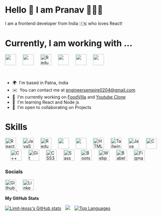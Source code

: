 Hello 👋 I am Pranav 👨🏻‍💻
=============================

I am a frontend developer from India 🇮🇳 who loves React!

Currently, I am working with ...
===============================
<p float="left">
<span> <img src="https://cdn.jsdelivr.net/gh/devicons/devicon/icons/javascript/javascript-original.svg" width="36"
      height="36" /> </span>&emsp;  
<span> <img src="https://cdn.jsdelivr.net/gh/devicons/devicon/icons/react/react-original.svg" width="36"
      height="36" /></span>  &emsp;  
      <span><img
     src="https://cdn.jsdelivr.net/gh/devicons/devicon/icons/redux/redux-original.svg"
      width="36"
      height="36"
      alt="Redux"
    /> </span>  &emsp;  
<span>
            <img src="https://cdn.jsdelivr.net/gh/devicons/devicon/icons/tailwindcss/tailwindcss-plain.svg"  width="36"
      height="36"/>
           </span>&emsp;  
      <span>
            <img src="https://cdn.jsdelivr.net/gh/devicons/devicon/icons/nodejs/nodejs-original.svg" width="36"
      height="36" />
          </span>&emsp;
           <span>       
<img src="https://img.icons8.com/ios/50/28D0E2/express-js.png" width="36"
      height="36" />
  </span>&emsp;  
</p>
</br>

*   🌍  I'm based in Patna, India
*   ✉️  You can contact me at [engineersempire0204@gmail.com](mailto:engineersempire0204@gmail.com)
*   🚀  I'm currently working on [FoodVilla](https://limit-lesss.github.io/Food-Villa/) and [Youtube Clone](https://github.com/Limit-lesss/Youtube)
*   🧠  I'm learning React and Node js
*   🤝  I'm open to collaborating on Projects

Skills
======
  <p float="left">
  <span>
    <img
      src="https://cdn.jsdelivr.net/gh/devicons/devicon/icons/react/react-original.svg"
      width="36"
      height="36"
      alt="React"
    />
  </span>
  &emsp; 
  <span>
    <img
      src="https://cdn.jsdelivr.net/gh/devicons/devicon/icons/javascript/javascript-original.svg"
      width="36"
      height="36"
      alt="JavaScript"
    />
  </span>
  &emsp;
        <img
     src="https://cdn.jsdelivr.net/gh/devicons/devicon/icons/redux/redux-original.svg"
      width="36"
      height="36"
      alt="Redux"
    />
  &emsp;
        <span>
            <img src="https://cdn.jsdelivr.net/gh/devicons/devicon/icons/nodejs/nodejs-original.svg" width="36"
      height="36" />
          </span>&emsp;
           <span>       
<img src="https://img.icons8.com/ios/50/28D0E2/express-js.png" width="36"
      height="36" />
  </span>&emsp;  
         <img
      src="https://cdn.jsdelivr.net/gh/devicons/devicon/icons/html5/html5-original.svg" 
      width="36"
      height="36"
      alt="HTML5"
    />
  &emsp;
<img
      src="https://cdn.jsdelivr.net/gh/devicons/devicon/icons/tailwindcss/tailwindcss-plain.svg"   
      width="36"
      height="36"
      alt="TailwindCSS"
    />
  &emsp;
 <img
      src="https://cdn.jsdelivr.net/gh/devicons/devicon/icons/java/java-original.svg"
      width="36"
      height="36"
      alt="Java"
    />
  &emsp;
<img
      src="https://cdn.jsdelivr.net/gh/devicons/devicon/icons/c/c-original.svg"
      width="36"
      height="36"
      alt="C"
    />  &emsp;
   <img
      src="https://cdn.jsdelivr.net/gh/devicons/devicon/icons/cplusplus/cplusplus-original.svg"
      width="36"
      height="36"
      alt="C++"
    />
  &emsp;
   <img
      src="https://cdn.jsdelivr.net/gh/devicons/devicon/icons/git/git-original.svg"
      width="36"
      height="36"
      alt="Git"
    />
  &emsp;
    <img
      src="https://cdn.jsdelivr.net/gh/devicons/devicon/icons/css3/css3-original.svg"   
      width="36"
      height="36"
      alt="CSS3"
    />
  &emsp;
    <img
      src="https://cdn.jsdelivr.net/gh/devicons/devicon/icons/sass/sass-original.svg" 
      width="36"
      height="36"
      alt="Sass"
    />
  &emsp;
    <img
      src="https://cdn.jsdelivr.net/gh/devicons/devicon/icons/bootstrap/bootstrap-original.svg"     
      width="36"
      height="36"
      alt="Bootstrap"
    />
  &emsp;
    <img
      src="https://cdn.jsdelivr.net/gh/devicons/devicon/icons/webpack/webpack-plain.svg"  
      width="36"
      height="36"
      alt="Webpack"
    />
  &emsp;
    <img
      src="https://cdn.jsdelivr.net/gh/devicons/devicon/icons/babel/babel-original.svg" 
      width="36"
      height="36"
      alt="Babel"
    />
  &emsp;
    <img
      src="https://cdn.jsdelivr.net/gh/devicons/devicon/icons/figma/figma-original.svg" 
      width="36"
      height="36"
      alt="Figma"
    />
</p>


                    
### <b>Socials</b>
                  
<p float="left">
<a href="https://github.com/Limit-lesss" target="_blank" >
 <img src="https://img.icons8.com/external-tal-revivo-bold-tal-revivo/96/CACDCE/external-github-community-for-software-building-and-testing-online-logo-bold-tal-revivo.png" width="36" height="36" alt="Github"/>
</a>  
      &emsp;
<a href="https://www.linkedin.com/in/limit-less67921/" target="_blank" >
 <img src="https://cdn.jsdelivr.net/gh/devicons/devicon/icons/linkedin/linkedin-original.svg" width="36" height="36" alt="Linkedin"/>
</a>   
</p>
                    
<b>My GitHub Stats</b> <br/>

<a href="http://www.github.com/Limit-lesss"><img src="https://github-readme-stats.vercel.app/api?username=Limit-lesss&show_icons=true&hide=issues,&count_private=true&title_color=84cc16&text_color=ffffff&icon_color=ef4444&bg_color=171717&hide_border=true&show_icons=true" alt="Limit-lesss's GitHub stats" /></a>&emsp;<a
                      href="http://www.github.com/Limit-lesss"><img
                  src="https://github-readme-streak-stats.herokuapp.com/?user=Limit-lesss&stroke=ffffff&background=171717&ring=84cc16&fire=84cc16&currStreakNum=ffffff&currStreakLabel=84cc16&sideNums=ffffff&sideLabels=ffffff&dates=ffffff&hide_border=true" /></a>&emsp;<a href="https://github.com/Limit-lesss" align="left"><img src="https://github-readme-stats.vercel.app/api/top-langs/?username=Limit-lesss&langs_count=10&title_color=84cc16&text_color=ffffff&icon_color=ef4444&bg_color=171717&hide_border=true&locale=en&custom_title=Top%20%Languages" alt="Top Languages" /></a>
